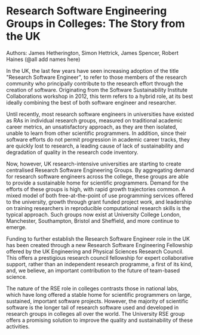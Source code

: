 Research Software Engineering Groups in Colleges: The Story from the UK
===============================================================================================

Authors: James Hetherington, Simon Hettrick, James Spencer, Robert Haines (@all add names here)

In the UK, the last few years have seen increasing adoption of the title "Research Software Engineer",
to refer to those members of the research community who principally contribute to the research effort
through the creation of software. Originating from the Software Sustainability Institute Collaborations
workshop in 2012, this term refers to a hybrid role, at its best ideally combining the best of both
software engineer and researcher.

Until recently, most research software engineers in universities have existed as RAs in individual
research groups, measured on traditional academic career metrics, an unsatisfactory approach, 
as they are then isolated, unable to learn from other scientific programmers. In addition, 
since their software efforts do not permit progression in academic career tracks, they are quickly
lost to research, a leading cause of lack of sustainability and degradation of quality in the
research code inventory.

Now, however, UK research-intensive universities are starting to create centralised
Research Software Engineering Groups. By aggregating demand for research software engineers
across the college, these groups are able to provide a sustainable home for scientific
programmers. Demand for the efforts of these groups is high, with rapid growth trajectories
common. A mixed model of both free-at-the-point of use programming services offered to the university,
growth through grant funded project work, and leadership on training researchers in reproducible
computational research skills is the typical approach. Such groups now exist at University College London, 
Manchester, Southampton, Bristol and Sheffield, and more continue to emerge. 

Funding to further establish the Research Software Engineer role in the UK has been created
through a new Research Software Engineering Fellowship offered by the UK
Engineering and Physical Sciences Research Council. This offers a prestigious research
council fellowship for expert collaborative support, rather than an independent research programme,
a first of its kind, and, we believe, an important contribution to the future of team-based science.

The nature of the RSE role in colleges contrasts those in national labs, which have long offered a
stable home for scientific programmers on large, sustained, important software projects.
However, the majority of scientific software is the longer tail of research software used and
developed in research groups in colleges all over the world. The University RSE group offers a
promising solution to improve the quality and sustainability of these activities.





